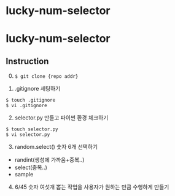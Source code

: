 # lucky-num-selector

# lucky-num-selector

## Instruction

0. `$ git clone {repo addr}`

1. .gitignore 세팅하기

```shell
$ touch .gitignore
$ vi .gitignore
```

2. selector.py 만들고 파이썬 환경 체크하기

```shell
$ touch selector.py
$ vi selector.py
```

3. random.select() 숫자 6개 선택하기

- randint(생성에 가까움+중복..)
- select(중복..)
- sample

4. 6/45 숫자 여섯개 뽑는 작업을 사용자가 원하는 만큼 수행하게 만들기
